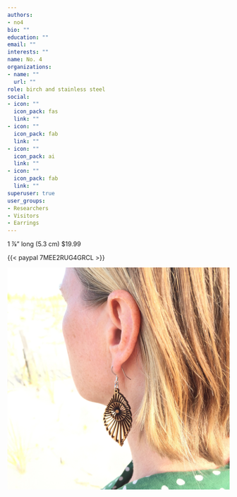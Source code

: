 ```yaml
---
authors:
- no4
bio: ""
education: ""
email: ""
interests: ""
name: No. 4
organizations:
- name: ""
  url: ""
role: birch and stainless steel
social:
- icon: ""
  icon_pack: fas
  link: ""
- icon: ""
  icon_pack: fab
  link: ""
- icon: ""
  icon_pack: ai
  link: ""
- icon: ""
  icon_pack: fab
  link: ""
superuser: true
user_groups:
- Researchers
- Visitors
- Earrings
---
```


1 7⁄8” long (5.3 cm)
$19.99  

{{< paypal 7MEE2RUG4GRCL >}}  

![](no_4_out.JPG)



